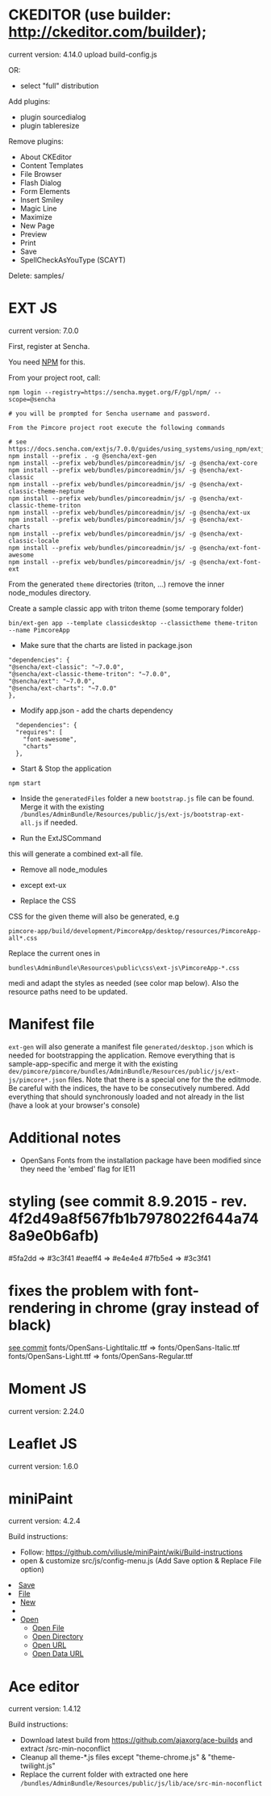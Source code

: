 # CKEDITOR (use builder: http://ckeditor.com/builder);
current version: 4.14.0
upload build-config.js

OR:

+ select "full" distribution

Add plugins:
+ plugin sourcedialog
+ plugin tableresize

Remove plugins:
- About CKEditor
- Content Templates
- File Browser
- Flash Dialog
- Form Elements
- Insert Smiley
- Magic Line
- Maximize
- New Page
- Preview
- Print
- Save
- SpellCheckAsYouType (SCAYT)

Delete: samples/

# EXT JS

current version: 7.0.0

First, register at Sencha.

You need [NPM](https://github.com/npm/cli) for this.

From your project root, call:
```
npm login --registry=https://sencha.myget.org/F/gpl/npm/ --scope=@sencha

# you will be prompted for Sencha username and password.

From the Pimcore project root execute the following commands

# see https://docs.sencha.com/extjs/7.0.0/guides/using_systems/using_npm/extjs_packages.html
npm install --prefix . -g @sencha/ext-gen
npm install --prefix web/bundles/pimcoreadmin/js/ -g @sencha/ext-core
npm install --prefix web/bundles/pimcoreadmin/js/ -g @sencha/ext-classic
npm install --prefix web/bundles/pimcoreadmin/js/ -g @sencha/ext-classic-theme-neptune
npm install --prefix web/bundles/pimcoreadmin/js/ -g @sencha/ext-classic-theme-triton
npm install --prefix web/bundles/pimcoreadmin/js/ -g @sencha/ext-ux
npm install --prefix web/bundles/pimcoreadmin/js/ -g @sencha/ext-charts
npm install --prefix web/bundles/pimcoreadmin/js/ -g @sencha/ext-classic-locale
npm install --prefix web/bundles/pimcoreadmin/js/ -g @sencha/ext-font-awesome
npm install --prefix web/bundles/pimcoreadmin/js/ -g @sencha/ext-font-ext
```

From the generated `theme` directories (triton, ...) remove the inner node_modules directory. 

Create a sample classic app with triton theme (some temporary folder)
```
bin/ext-gen app --template classicdesktop --classictheme theme-triton --name PimcoreApp
```

* Make sure that the charts are listed in package.json

```
"dependencies": {
"@sencha/ext-classic": "~7.0.0",
"@sencha/ext-classic-theme-triton": "~7.0.0",
"@sencha/ext": "~7.0.0",
"@sencha/ext-charts": "~7.0.0"
},
```

* Modify app.json - add the charts dependency

```
  "dependencies": {
  "requires": [
    "font-awesome",
    "charts"
  },
```

* Start & Stop the application 

```
npm start
```

* Inside the `generatedFiles` folder a new `bootstrap.js` file can be found.
Merge it with the existing `/bundles/AdminBundle/Resources/public/js/ext-js/bootstrap-ext-all.js` if needed.

* Run the ExtJSCommand

this will generate a combined ext-all file.

* Remove all node_modules
- except ext-ux

* Replace the CSS

CSS for the given theme will also be generated, e.g

```
pimcore-app/build/development/PimcoreApp/desktop/resources/PimcoreApp-all*.css
```

Replace the current ones in
```
bundles\AdminBundle\Resources\public\css\ext-js\PimcoreApp-*.css
```
medi
and adapt the styles as needed (see color map below). Also the resource paths need to be updated.

 # Manifest file
 
 `ext-gen` will also generate a manifest file `generated/desktop.json` which is needed
 for bootstrapping the application.
 Remove everything that is sample-app-specific and merge it with the
 existing `dev/pimcore/pimcore/bundles/AdminBundle/Resources/public/js/ext-js/pimcore*.json` files.
 Note that there is a special one for the the editmode.
 Be careful with the indices, the have to be consecutively numbered.
 Add everything that should synchronously loaded and not already in the list (have a look at your browser's console)
 

# Additional notes

+ OpenSans Fonts from the installation package have been modified since they need the 'embed' flag for IE11

# styling (see commit 8.9.2015 - rev. 4f2d49a8f567fb1b7978022f644a748a9e0b6afb)

#5fa2dd => #3c3f41
#eaeff4 => #e4e4e4
#7fb5e4 => #3c3f41

# fixes the problem with font-rendering in chrome (gray instead of black)
[see commit](https://github.com/pimcore/pimcore/commit/3c641580dbe2efa30e539006ee7166b519ffd832#diff-250264cb98391c6be4d4720f7d887c86)
fonts/OpenSans-LightItalic.ttf => fonts/OpenSans-Italic.ttf
fonts/OpenSans-Light.ttf => fonts/OpenSans-Regular.ttf

# Moment JS
current version: 2.24.0

# Leaflet JS
current version: 1.6.0

# miniPaint
current version: 4.2.4

Build instructions:
- Follow: https://github.com/viliusle/miniPaint/wiki/Build-instructions
- open & customize src/js/config-menu.js (Add Save option & Replace File option)
<li>
    <a class="trn" id="save_button" href="#">Save</a>
</li>
<li>
    <a class="trn" href="#">File</a>
    <ul>
        <li><a class="trn" data-target="file/new.new" href="#">New</a></li>
        <li><div class="mid-line"></div></li>
        <li class="more">
            <a class="trn" href="#">Open</a>
            <ul>
            <li><a class="trn dots" data-target="file/open.open_file" href="#">Open File</a></li>
            <li><a class="trn dots" data-target="file/open.open_dir" href="#">Open Directory</a></li>
            <li><a class="trn dots" data-target="file/open.open_url" href="#">Open URL</a></li>
            <li><a class="trn dots" data-target="file/open.open_data_url" href="#">Open Data URL</a></li>
            </ul>
        </li>
    </ul>
</li>

# Ace editor
current version: 1.4.12

Build instructions:
 - Download latest build from https://github.com/ajaxorg/ace-builds and extract /src-min-noconflict
 - Cleanup all theme-*.js files except "theme-chrome.js" & "theme-twilight.js"
 - Replace the current folder with extracted one here `/bundles/AdminBundle/Resources/public/js/lib/ace/src-min-noconflict`
